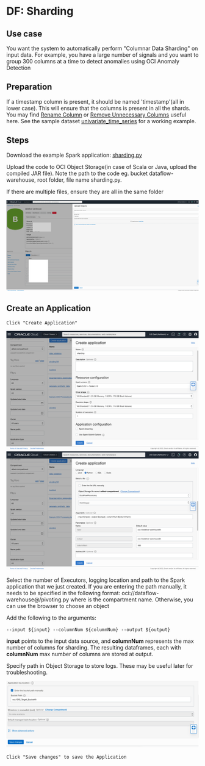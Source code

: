 # DF: Sharding

## Use case


You want the system to automatically perform "Columnar Data Sharding" on input data.
For example, you have a large number of signals and you want to group 300 columns at a time to detect anomalies using OCI Anomaly Detection

## Preparation

If a timestamp column is present, it should be named 'timestamp'(all in lower case). 
This will ensure that the columns is present in all the shards.
You may find [Rename Column](column_rename.md) or [Remove Unnecessary Columns](../oci_data_integration_based_examples/Remove_unnecessary_columns.md) useful here.
See the sample dataset [univariate_time_series](../sample_datasets/univariate_time_series.csv) for a working example.

## Steps

Download the example Spark application: [sharding.py](./example_code/sharding.py)

Upload the code to OCI Object Storage(in case of Scala or Java, upload the compiled JAR file). Note the path to the code eg. bucket dataflow-
warehouse, root folder, file name sharding.py.


If there are multiple files, ensure they are all in the same folder

![image info](./utils/upload_object.png)
## Create an Application


```
Click "Create Application"
```


![image info](./utils/S2.png)
![image info](./utils/S3.png)


Select the number of Executors, logging location and path to the Spark application that we just created. If you are entering the path manually, it needs to
be specified in the following format: oci://dataflow-warehouse@<compartmentID>/pivoting.py where <compartmentID> is the compartment name. Otherwise,
you can use the browser to choose an object

Add the following to the arguments:

```
--input ${input} --columnNum ${columnNum} --output ${output}
```

<b>input</b> points to the input data source, and <b>columnNum</b> represents the max number of columns for sharding. The resulting dataframes, each with <b>columnNum</b> max number of columns are stored at output.


Specify path in Object Storage to store logs. These may be useful later for troubleshooting.

![image info](./utils/S4.png)


```
Click "Save changes" to save the Application
```



